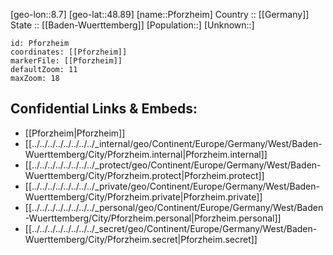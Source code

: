 ﻿---
location: [48.89,8.7] 
mapzoom: [7,12] 
mapmarker: city 
type: City
tags:
- geo/City


SpocWebEntityId: 33346
isDeleted: false
confidential: public

---
[geo-lon::8.7] 
[geo-lat::48.89] 
[name::Pforzheim] 
Country :: [[Germany]]  
State :: [[Baden-Wuerttemberg]] 
[Population::] 
[Unknown::] 


```leaflet
id: Pforzheim
coordinates: [[Pforzheim]] 
markerFile: [[Pforzheim]] 
defaultZoom: 11 
maxZoom: 18
```


## Confidential Links & Embeds: 
- [[Pforzheim|Pforzheim]]  
- [[../../../../../../../../_internal/geo/Continent/Europe/Germany/West/Baden-Wuerttemberg/City/Pforzheim.internal|Pforzheim.internal]] 
- [[../../../../../../../../_protect/geo/Continent/Europe/Germany/West/Baden-Wuerttemberg/City/Pforzheim.protect|Pforzheim.protect]] 
- [[../../../../../../../../_private/geo/Continent/Europe/Germany/West/Baden-Wuerttemberg/City/Pforzheim.private|Pforzheim.private]] 
- [[../../../../../../../../_personal/geo/Continent/Europe/Germany/West/Baden-Wuerttemberg/City/Pforzheim.personal|Pforzheim.personal]] 
- [[../../../../../../../../_secret/geo/Continent/Europe/Germany/West/Baden-Wuerttemberg/City/Pforzheim.secret|Pforzheim.secret]] 
